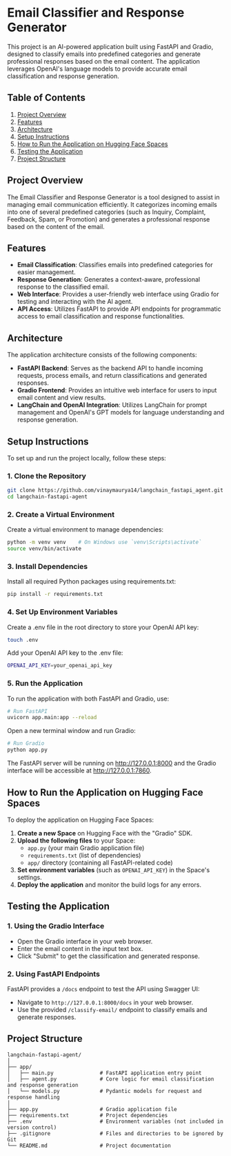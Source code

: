 # **Email Classifier and Response Generator**

This project is an AI-powered application built using FastAPI and Gradio, designed to classify emails into predefined categories and generate professional responses based on the email content. The application leverages OpenAI's language models to provide accurate email classification and response generation.

## **Table of Contents**

1. [Project Overview](#project-overview)
2. [Features](#features)
3. [Architecture](#architecture)
4. [Setup Instructions](#setup-instructions)
5. [How to Run the Application on Hugging Face Spaces](#how-to-run-the-application)
6. [Testing the Application](#testing-the-application)
7. [Project Structure](#project-structure)

## **Project Overview**

The Email Classifier and Response Generator is a tool designed to assist in managing email communication efficiently. It categorizes incoming emails into one of several predefined categories (such as Inquiry, Complaint, Feedback, Spam, or Promotion) and generates a professional response based on the content of the email.

## **Features**

- **Email Classification**: Classifies emails into predefined categories for easier management.
- **Response Generation**: Generates a context-aware, professional response to the classified email.
- **Web Interface**: Provides a user-friendly web interface using Gradio for testing and interacting with the AI agent.
- **API Access**: Utilizes FastAPI to provide API endpoints for programmatic access to email classification and response functionalities.

## **Architecture**

The application architecture consists of the following components:

- **FastAPI Backend**: Serves as the backend API to handle incoming requests, process emails, and return classifications and generated responses.
- **Gradio Frontend**: Provides an intuitive web interface for users to input email content and view results.
- **LangChain and OpenAI Integration**: Utilizes LangChain for prompt management and OpenAI's GPT models for language understanding and response generation.

## **Setup Instructions**

To set up and run the project locally, follow these steps:

### **1. Clone the Repository**

```bash
git clone https://github.com/vinaymaurya14/langchain_fastapi_agent.git
cd langchain-fastapi-agent
```

### **2. Create a Virtual Environment**

Create a virtual environment to manage dependencies:

```bash
python -m venv venv    # On Windows use `venv\Scripts\activate`
source venv/bin/activate
```

### **3. Install Dependencies**

Install all required Python packages using requirements.txt:

```bash
pip install -r requirements.txt
```

### **4. Set Up Environment Variables**

Create a .env file in the root directory to store your OpenAI API key:

```bash
touch .env
```
Add your OpenAI API key to the .env file:

```bash
OPENAI_API_KEY=your_openai_api_key
```

### **5. Run the Application**

To run the application with both FastAPI and Gradio, use:

```bash
# Run FastAPI
uvicorn app.main:app --reload
```

Open a new terminal window and run Gradio:

```bash
# Run Gradio
python app.py
```
The FastAPI server will be running on http://127.0.0.1:8000 and the Gradio interface will be accessible at http://127.0.0.1:7860.

## **How to Run the Application on Hugging Face Spaces**

To deploy the application on Hugging Face Spaces:

1. **Create a new Space** on Hugging Face with the "Gradio" SDK.
2. **Upload the following files** to your Space:
   - `app.py` (your main Gradio application file)
   - `requirements.txt` (list of dependencies)
   - `app/` directory (containing all FastAPI-related code)
3. **Set environment variables** (such as `OPENAI_API_KEY`) in the Space's settings.
4. **Deploy the application** and monitor the build logs for any errors.

## **Testing the Application**

### **1. Using the Gradio Interface**

- Open the Gradio interface in your web browser.
- Enter the email content in the input text box.
- Click "Submit" to get the classification and generated response.

### **2. Using FastAPI Endpoints**

FastAPI provides a `/docs` endpoint to test the API using Swagger UI:

- Navigate to `http://127.0.0.1:8000/docs` in your web browser.
- Use the provided `/classify-email/` endpoint to classify emails and generate responses.

## **Project Structure**

```plaintext
langchain-fastapi-agent/
│
├── app/
│   ├── main.py               # FastAPI application entry point
│   ├── agent.py              # Core logic for email classification and response generation
│   └── models.py             # Pydantic models for request and response handling
│
├── app.py                    # Gradio application file
├── requirements.txt          # Project dependencies
├── .env                      # Environment variables (not included in version control)
├── .gitignore                # Files and directories to be ignored by Git
└── README.md                 # Project documentation
```